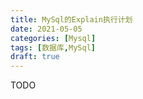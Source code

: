 ```yaml
---
title: MySql的Explain执行计划
date: 2021-05-05
categories: [Mysql]
tags: [数据库,MySql] 
draft: true
---
```


TODO

